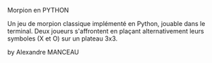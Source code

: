 Morpion en PYTHON<br>

Un jeu de morpion classique implémenté en Python, jouable dans le terminal. Deux joueurs s'affrontent en plaçant alternativement leurs symboles (X et O) sur un plateau 3x3.<br>

by Alexandre MANCEAU
 
